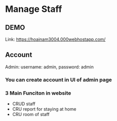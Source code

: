 # Manage Staff
## DEMO
Link: https://hoainam3004.000webhostapp.com/
## Account
Admin: username: admin, password: admin
### You can create account in UI of admin page
### 3 Main Funciton in website
- CRUD staff
- CRU report for staying at home
- CRU room of staff
